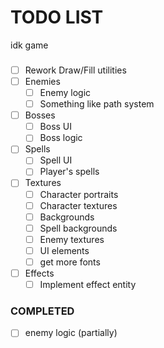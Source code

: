 # TODO LIST
idk game

### 
- [ ] Rework Draw/Fill utilities
- [ ] Enemies
  - [ ] Enemy logic
  - [ ] Something like path system
- [ ] Bosses
  - [ ] Boss UI
  - [ ] Boss logic
- [ ] Spells
  - [ ] Spell UI
  - [ ] Player's spells
- [ ] Textures
  - [ ] Character portraits
  - [ ] Character textures
  - [ ] Backgrounds
  - [ ] Spell backgrounds
  - [ ] Enemy textures
  - [ ] UI elements
  - [ ] get more fonts
- [ ] Effects
  - [ ] Implement effect entity

### COMPLETED
- [ ] enemy logic (partially)
